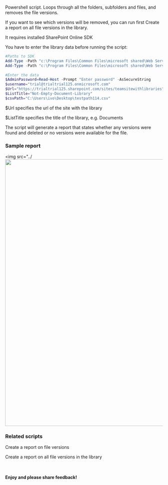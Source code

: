 Powershell script. Loops through all the folders, subfolders and files, and removes the file versions.

 

If you want to see which versions will be removed, you can run first Create a report on all file versions in the library.

 

 

 

 

It requires installed  SharePoint Online SDK 

You have to enter the library data before running the script:

 

 

```PowerShell
#Paths to SDK 
Add-Type -Path "c:\Program Files\Common Files\microsoft shared\Web Server Extensions\15\ISAPI\Microsoft.SharePoint.Client.dll"   
Add-Type -Path "c:\Program Files\Common Files\microsoft shared\Web Server Extensions\15\ISAPI\Microsoft.SharePoint.Client.Runtime.dll"   
  
#Enter the data 
$AdminPassword=Read-Host -Prompt "Enter password" -AsSecureString 
$username="trial@trialtrial125.onmicrosoft.com" 
$Url="https://trialtrial125.sharepoint.com/sites/teamsitewithlibraries" 
$ListTitle="Not-Empty-Document-Library" 
$csvPath="C:\Users\ivo\Desktop\testpath114.csv" 
```
$Url specifies the url of the site with the library

 

$ListTitle specifies the title of the library, e.g. Documents

The script will generate a report that states whether any versions were found and deleted or no versions were available for the file.

 

### Sample report

<img src="../<img src="../Delete all previous file versions in a library/DeleteVersionsAllFolders.PNG" width="850">


 

### Related scripts
 

Create a report on file versions

Create a report on all file versions in the library

 

 

 <br/><br/>
<b>Enjoy and please share feedback!</b>

